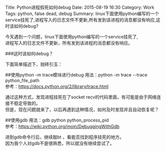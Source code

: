 Title: Python进程假死如何debug
Date: 2015-08-19 16:30
Category: Work
Tags: python, false dead, debug
Summary: linux下面使用python编写的一个service挂死了,进程写入的日志文件不更新,所有发到该进程的消息都没有响应,这时该如何debug?

今天遇到一个问题，linux下面使用python编写的一个service挂死了,  
进程写入的日志文件不更新，所有发到该进程的消息都没有响应。

###这时该如何debug？

下面简单描述下，抛砖引玉：

##使用python -m trace模块进行debug
用法：python -m trace --trace python_file_path  
参考：https://docs.python.org/2/library/trace.html

通过这种方式，发现进程挂死在了socket recv的代码里面，有可能是由于网络连接不稳定导致的。  
但是，现在问题就来了，以后再遇到这种情况，如何及时发现并且自动恢复呢？

##使用gdb
用法：gdb python python_process_pid  
参考：https://wiki.python.org/moin/DebuggingWithGdb

进到gdb命令行后，继续敲bt ，看能否找到程序挂死的地方。  
因为我个人对gdb不是很熟悉，所以就没有继续尝试了。